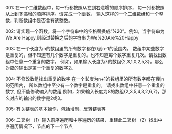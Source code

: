 001:
在一个二维数组中，每一行都按照从左到右递增的顺序排序，
每一列都按照从上到下递增的顺序排序。请完成一个函数，
输入这样的一个二维数组和一个整数，判断数组中是否含有该整数。

002:
请实现一个函数，将一个字符串中的空格替换成“%20”。例如，当字符串为We Are Happy.则经过替换之后的字符串为We%20Are%20Happy

003:
在一个长度为n的数组里的所有数字都在0到n-1的范围内。 数组中某些数字是重复的，但不知道有几个数字是重复的。也不知道每个数字重复几次。请找出数组中任意一个重复的数字。 例如，如果输入长度为7的数组{2,3,1,0,2,5,3}，那么对应的输出是第一个重复的数字2。

004:
不修改数组找出重复的数字
在一个长度为n+1的数组里的所有数字都在1到n的范围内， 所以数组中至少有一个数字是重复的。
请找出数组中任意一个重复的数字, 但不能修改输入的数组
例如，如果输入长度为8的数组{2,3,5,4,3,2,6,7}，那么对应的输出的数字是2或3。

005:
有关链表的基本操作，包括增删，反转链表等

006:
二叉树
（1）输入前序遍历和中序遍历的结果，重建此二叉树
（2）找出中序遍历情况下，节点的下一个节点